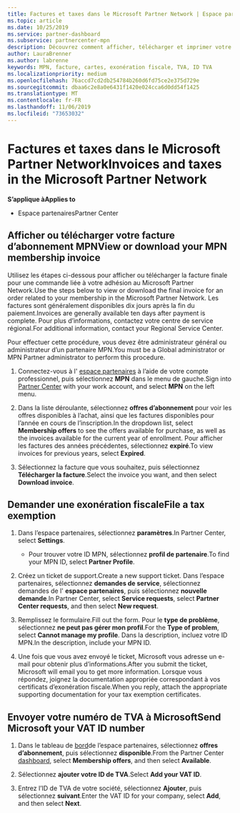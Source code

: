 ```yaml
---
title: Factures et taxes dans le Microsoft Partner Network | Espace partenaires
ms.topic: article
ms.date: 10/25/2019
ms.service: partner-dashboard
ms.subservice: partnercenter-mpn
description: Découvrez comment afficher, télécharger et imprimer votre facture d’adhésion MPN, ainsi que le fichier pour l’exonération fiscale et envoyer votre numéro d’identification de T.V.A. à Microsoft.
author: LauraBrenner
ms.author: labrenne
keywords: MPN, facture, cartes, exonération fiscale, TVA, ID TVA
ms.localizationpriority: medium
ms.openlocfilehash: 76accd7cd2db254784b260d6fd75ce2e375d729e
ms.sourcegitcommit: dbaa6c2e8a0e6431f1420e024cca6d0dd54f1425
ms.translationtype: MT
ms.contentlocale: fr-FR
ms.lasthandoff: 11/06/2019
ms.locfileid: "73653032"
---
```

# <a name="invoices-and-taxes-in-the-microsoft-partner-network"></a><span data-ttu-id="486af-104">Factures et taxes dans le Microsoft Partner Network</span><span class="sxs-lookup"><span data-stu-id="486af-104">Invoices and taxes in the Microsoft Partner Network</span></span>

<span data-ttu-id="486af-105">**S’applique à**</span><span class="sxs-lookup"><span data-stu-id="486af-105">**Applies to**</span></span>

-  <span data-ttu-id="486af-106">Espace partenaires</span><span class="sxs-lookup"><span data-stu-id="486af-106">Partner Center</span></span>

## <a name="view-or-download-your-mpn-membership-invoice"></a><span data-ttu-id="486af-107">Afficher ou télécharger votre facture d’abonnement MPN</span><span class="sxs-lookup"><span data-stu-id="486af-107">View or download your MPN membership invoice</span></span>

<span data-ttu-id="486af-108">Utilisez les étapes ci-dessous pour afficher ou télécharger la facture finale pour une commande liée à votre adhésion au Microsoft Partner Network.</span><span class="sxs-lookup"><span data-stu-id="486af-108">Use the steps below to view or download the final invoice for an order related to your membership in the Microsoft Partner Network.</span></span> <span data-ttu-id="486af-109">Les factures sont généralement disponibles dix jours après la fin du paiement.</span><span class="sxs-lookup"><span data-stu-id="486af-109">Invoices are generally available ten days after payment is complete.</span></span> <span data-ttu-id="486af-110">Pour plus d’informations, contactez votre centre de service régional.</span><span class="sxs-lookup"><span data-stu-id="486af-110">For additional information, contact your Regional Service Center.</span></span>  

<span data-ttu-id="486af-111">Pour effectuer cette procédure, vous devez être administrateur général ou administrateur d’un partenaire MPN.</span><span class="sxs-lookup"><span data-stu-id="486af-111">You must be a Global administrator or MPN Partner administrator to perform this procedure.</span></span> 

1.  <span data-ttu-id="486af-112">Connectez-vous à l' [espace partenaires](https://partner.microsoft.com/dashboard/home) à l’aide de votre compte professionnel, puis sélectionnez **MPN** dans le menu de gauche.</span><span class="sxs-lookup"><span data-stu-id="486af-112">Sign into [Partner Center](https://partner.microsoft.com/dashboard/home) with your work account, and select **MPN** on the left menu.</span></span>

4.  <span data-ttu-id="486af-113">Dans la liste déroulante, sélectionnez **offres d’abonnement** pour voir les offres disponibles à l’achat, ainsi que les factures disponibles pour l’année en cours de l’inscription.</span><span class="sxs-lookup"><span data-stu-id="486af-113">In the dropdown list, select **Membership offers** to see the offers available for purchase, as well as the invoices available for the current year of enrollment.</span></span> <span data-ttu-id="486af-114">Pour afficher les factures des années précédentes, sélectionnez **expiré**.</span><span class="sxs-lookup"><span data-stu-id="486af-114">To view invoices for previous years, select **Expired**.</span></span>

6.  <span data-ttu-id="486af-115">Sélectionnez la facture que vous souhaitez, puis sélectionnez **Télécharger la facture**.</span><span class="sxs-lookup"><span data-stu-id="486af-115">Select the invoice you want, and then select **Download invoice**.</span></span> 

## <a name="file-a-tax-exemption"></a><span data-ttu-id="486af-116">Demander une exonération fiscale</span><span class="sxs-lookup"><span data-stu-id="486af-116">File a tax exemption</span></span>

1.  <span data-ttu-id="486af-117">Dans l’espace partenaires, sélectionnez **paramètres**.</span><span class="sxs-lookup"><span data-stu-id="486af-117">In Partner Center, select **Settings**.</span></span>
    - <span data-ttu-id="486af-118">Pour trouver votre ID MPN, sélectionnez **profil de partenaire**.</span><span class="sxs-lookup"><span data-stu-id="486af-118">To find your MPN ID, select **Partner Profile**.</span></span>

2.  <span data-ttu-id="486af-119">Créez un ticket de support.</span><span class="sxs-lookup"><span data-stu-id="486af-119">Create a new support ticket.</span></span> <span data-ttu-id="486af-120">Dans l’espace partenaires, sélectionnez **demandes de service**, sélectionnez demandes de l' **espace partenaires**, puis sélectionnez **nouvelle demande**.</span><span class="sxs-lookup"><span data-stu-id="486af-120">In Partner Center, select **Service requests**, select **Partner Center requests**, and then select **New request**.</span></span>

3.  <span data-ttu-id="486af-121">Remplissez le formulaire.</span><span class="sxs-lookup"><span data-stu-id="486af-121">Fill out the form.</span></span> <span data-ttu-id="486af-122">Pour le **type de problème**, sélectionnez **ne peut pas gérer mon profil**.</span><span class="sxs-lookup"><span data-stu-id="486af-122">For the **Type of problem**, select **Cannot manage my profile**.</span></span> <span data-ttu-id="486af-123">Dans la description, incluez votre ID MPN.</span><span class="sxs-lookup"><span data-stu-id="486af-123">In the description, include your MPN ID.</span></span>

4.  <span data-ttu-id="486af-124">Une fois que vous avez envoyé le ticket, Microsoft vous adresse un e-mail pour obtenir plus d’informations.</span><span class="sxs-lookup"><span data-stu-id="486af-124">After you submit the ticket, Microsoft will email you to get more information.</span></span> <span data-ttu-id="486af-125">Lorsque vous répondez, joignez la documentation appropriée correspondant à vos certificats d’exonération fiscale.</span><span class="sxs-lookup"><span data-stu-id="486af-125">When you reply, attach the appropriate supporting documentation for your tax exemption certificates.</span></span>

## <a name="send-microsoft-your-vat-id-number"></a><span data-ttu-id="486af-126">Envoyer votre numéro de&nbsp;TVA à Microsoft</span><span class="sxs-lookup"><span data-stu-id="486af-126">Send Microsoft your VAT ID number</span></span>

1.  <span data-ttu-id="486af-127">Dans le tableau de [bord](https://partner.microsoft.com/dashboard/home)de l’espace partenaires, sélectionnez **offres d’abonnement**, puis sélectionnez **disponible**.</span><span class="sxs-lookup"><span data-stu-id="486af-127">From the Partner Center [dashboard](https://partner.microsoft.com/dashboard/home), select **Membership offers**, and then select **Available**.</span></span> 

2.  <span data-ttu-id="486af-128">Sélectionnez **ajouter votre ID de TVA**.</span><span class="sxs-lookup"><span data-stu-id="486af-128">Select **Add your VAT ID**.</span></span> 

3.  <span data-ttu-id="486af-129">Entrez l’ID de TVA de votre société, sélectionnez **Ajouter**, puis sélectionnez **suivant**.</span><span class="sxs-lookup"><span data-stu-id="486af-129">Enter the VAT ID for your company, select **Add**, and then select **Next**.</span></span> 

